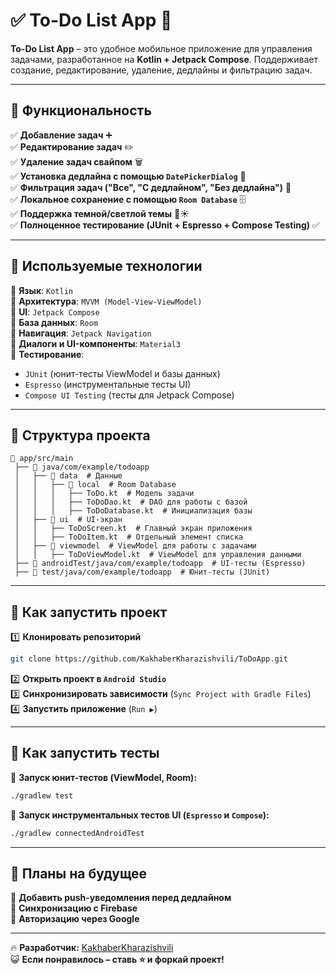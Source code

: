 # ✅ To-Do List App 📝  

**To-Do List App** – это удобное мобильное приложение для управления задачами, разработанное на **Kotlin + Jetpack Compose**. Поддерживает создание, редактирование, удаление, дедлайны и фильтрацию задач.  

---

## 🚀 **Функциональность**
✅ **Добавление задач** ➕  
✅ **Редактирование задач** ✏️  
✅ **Удаление задач свайпом** 🗑️  
✅ **Установка дедлайна с помощью `DatePickerDialog`** 📅  
✅ **Фильтрация задач ("Все", "С дедлайном", "Без дедлайна")** 📌  
✅ **Локальное сохранение с помощью `Room Database`** 🗄️  
✅ **Поддержка темной/светлой темы** 🌙☀️  
✅ **Полноценное тестирование (JUnit + Espresso + Compose Testing)** ✅  

---

## 🔧 **Используемые технологии**  
📌 **Язык**: `Kotlin`  
📌 **Архитектура**: `MVVM (Model-View-ViewModel)`  
📌 **UI**: `Jetpack Compose`  
📌 **База данных**: `Room`  
📌 **Навигация**: `Jetpack Navigation`  
📌 **Диалоги и UI-компоненты**: `Material3`  
📌 **Тестирование**:  
   - `JUnit` (юнит-тесты ViewModel и базы данных)  
   - `Espresso` (инструментальные тесты UI)  
   - `Compose UI Testing` (тесты для Jetpack Compose)  

---

## 📂 **Структура проекта**
```
📂 app/src/main
 ├── 📂 java/com/example/todoapp
 │   ├── 📂 data  # Данные
 │   │   ├── 📂 local  # Room Database
 │   │   │   ├── ToDo.kt  # Модель задачи
 │   │   │   ├── ToDoDao.kt  # DAO для работы с базой
 │   │   │   ├── ToDoDatabase.kt  # Инициализация базы
 │   ├── 📂 ui  # UI-экран
 │   │   ├── ToDoScreen.kt  # Главный экран приложения
 │   │   ├── ToDoItem.kt  # Отдельный элемент списка
 │   ├── 📂 viewmodel  # ViewModel для работы с задачами
 │   │   ├── ToDoViewModel.kt  # ViewModel для управления данными
 ├── 📂 androidTest/java/com/example/todoapp  # UI-тесты (Espresso)
 ├── 📂 test/java/com/example/todoapp  # Юнит-тесты (JUnit)
```

---

## 🔧 **Как запустить проект**
1️⃣ **Клонировать репозиторий**  
```sh
git clone https://github.com/KakhaberKharazishvili/ToDoApp.git
```
2️⃣ **Открыть проект в `Android Studio`**  
3️⃣ **Синхронизировать зависимости** (`Sync Project with Gradle Files`)  
4️⃣ **Запустить приложение** (`Run ▶`)  

---

## 🔬 **Как запустить тесты**
📌 **Запуск юнит-тестов (ViewModel, Room):**  
```sh
./gradlew test
```
📌 **Запуск инструментальных тестов UI (`Espresso` и `Compose`):**  
```sh
./gradlew connectedAndroidTest
```

---

## 📌 **Планы на будущее**
🚀 **Добавить push-уведомления перед дедлайном**  
🚀 **Синхронизацию с Firebase**  
🚀 **Авторизацию через Google**  

---

🔥 **Разработчик:** [KakhaberKharazishvili](https://github.com/KakhaberKharazishvili)  
😺 **Если понравилось – ставь ⭐ и форкай проект!**

